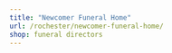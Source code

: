 ```yaml
---
title: "Newcomer Funeral Home"
url: /rochester/newcomer-funeral-home/
shop: funeral directors
---
```

